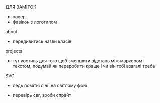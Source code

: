 ДЛЯ ЗАМІТОК

- ховер
- фавікон з логотипом

about

- передивитись назви класів

projects

- тут костиль для того щоб зменшити відстань між маркером і текстом, подумай як переробити краще і чи він тобі взагалі треба

SVG

- ледь помітні лінії на світлому фоні

- перевірь свг, зроби спрайт
